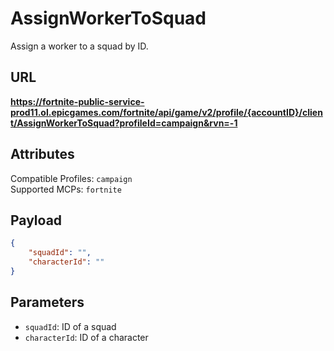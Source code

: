 # AssignWorkerToSquad
Assign a worker to a squad by ID.

## URL
**https://fortnite-public-service-prod11.ol.epicgames.com/fortnite/api/game/v2/profile/{accountID}/client/AssignWorkerToSquad?profileId=campaign&rvn=-1**

## Attributes
Compatible Profiles: `campaign`  
Supported MCPs: `fortnite`

## Payload
```json
{
    "squadId": "",
    "characterId": ""
}
```

## Parameters
- `squadId`: ID of a squad
- `characterId`: ID of a character
